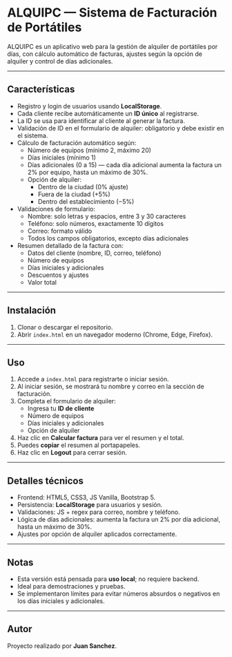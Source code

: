 # ALQUIPC — Sistema de Facturación de Portátiles

ALQUIPC es un aplicativo web para la gestión de alquiler de portátiles por días, con cálculo automático de facturas, ajustes según la opción de alquiler y control de días adicionales.

---

## Características

- Registro y login de usuarios usando **LocalStorage**.
- Cada cliente recibe automáticamente un **ID único** al registrarse.
- La ID se usa para identificar al cliente al generar la factura.
- Validación de ID en el formulario de alquiler: obligatorio y debe existir en el sistema.
- Cálculo de facturación automático según:
  - Número de equipos (mínimo 2, máximo 20)
  - Días iniciales (mínimo 1)
  - Días adicionales (0 a 15) — cada día adicional aumenta la factura un 2% por equipo, hasta un máximo de 30%.
  - Opción de alquiler:
    - Dentro de la ciudad (0% ajuste)
    - Fuera de la ciudad (+5%)
    - Dentro del establecimiento (−5%)
- Validaciones de formulario:
  - Nombre: solo letras y espacios, entre 3 y 30 caracteres
  - Teléfono: solo números, exactamente 10 dígitos
  - Correo: formato válido
  - Todos los campos obligatorios, excepto días adicionales
- Resumen detallado de la factura con:
  - Datos del cliente (nombre, ID, correo, teléfono)
  - Número de equipos
  - Días iniciales y adicionales
  - Descuentos y ajustes
  - Valor total

---

## Instalación

1. Clonar o descargar el repositorio.
2. Abrir `index.html` en un navegador moderno (Chrome, Edge, Firefox).

---

## Uso

1. Accede a `index.html` para registrarte o iniciar sesión.
2. Al iniciar sesión, se mostrará tu nombre y correo en la sección de facturación.
3. Completa el formulario de alquiler:
   - Ingresa tu **ID de cliente**
   - Número de equipos
   - Días iniciales y adicionales
   - Opción de alquiler
4. Haz clic en **Calcular factura** para ver el resumen y el total.
5. Puedes **copiar** el resumen al portapapeles.
6. Haz clic en **Logout** para cerrar sesión.

---

## Detalles técnicos

- Frontend: HTML5, CSS3, JS Vanilla, Bootstrap 5.
- Persistencia: **LocalStorage** para usuarios y sesión.
- Validaciones: JS + regex para correo, nombre y teléfono.
- Lógica de días adicionales: aumenta la factura un 2% por día adicional, hasta un máximo de 30%.
- Ajustes por opción de alquiler aplicados correctamente.

---

## Notas

- Esta versión está pensada para **uso local**; no requiere backend.
- Ideal para demostraciones y pruebas.
- Se implementaron límites para evitar números absurdos o negativos en los días iniciales y adicionales.

---

## Autor

Proyecto realizado por **Juan Sanchez**.

